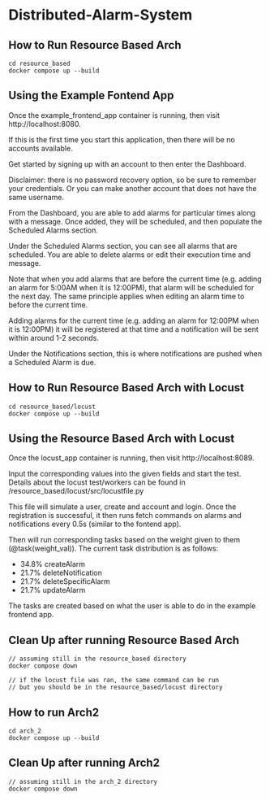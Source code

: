 # Distributed-Alarm-System

## How to Run Resource Based Arch
```
cd resource_based
docker compose up --build
```

## Using the Example Fontend App

Once the example_frontend_app container is running, then visit http://localhost:8080.

If this is the first time you start this application, then there will be no accounts available.

Get started by signing up with an account to then enter the Dashboard. 

Disclaimer: there is no password recovery option, so be sure to remember your credentials. Or you can make another account that does not have the same username.

From the Dashboard, you are able to add alarms for particular times along with a message. Once added, they will be scheduled, and then populate the Scheduled Alarms section.

Under the Scheduled Alarms section, you can see all alarms that are scheduled. You are able to delete alarms or edit their execution time and message.

Note that when you add alarms that are before the current time (e.g. adding an alarm for 5:00AM when it is 12:00PM), that alarm will be scheduled for the next day. The same principle applies when editing an alarm time to before the current time.

Adding alarms for the current time (e.g. adding an alarm for 12:00PM when it is 12:00PM) it will be registered at that time and a notification will be sent within around 1-2 seconds.

Under the Notifications section, this is where notifications are pushed when a Scheduled Alarm is due. 

## How to Run Resource Based Arch with Locust
```
cd resource_based/locust
docker compose up --build
```

## Using the Resource Based Arch with Locust

Once the locust_app container is running, then visit http://localhost:8089.

Input the corresponding values into the given fields and start the test.
Details about the locust test/workers can be found in /resource_based/locust/src/locustfile.py

This file will simulate a user, create and account and login. Once the registration is successful,
it then runs fetch commands on alarms and notifications every 0.5s (similar to the fontend app).

Then will run corresponding tasks based on the weight given to them (@task(weight_val)).
The current task distribution is as follows:
* 34.8% createAlarm
* 21.7% deleteNotification
* 21.7% deleteSpecificAlarm
* 21.7% updateAlarm

The tasks are created based on what the user is able to do in the example frontend app.

## Clean Up after running Resource Based Arch
```
// assuming still in the resource_based directory
docker compose down

// if the locust file was ran, the same command can be run
// but you should be in the resource_based/locust directory
```

## How to run Arch2
```
cd arch_2
docker compose up --build
```

## Clean Up after running Arch2
```
// assuming still in the arch_2 directory
docker compose down
```

